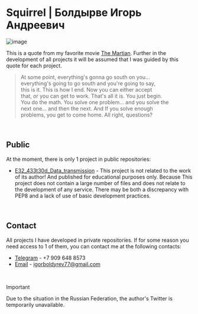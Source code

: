 # Squirrel | Болдырве Игорь Андреевич
<!--
**24Squirrel04/24Squirrel04** is a ✨ _special_ ✨ repository because its `README.md` (this file) appears on your GitHub profile.

Here are some ideas to get you started:

- 🔭 I’m currently working on ...
- 🌱 I’m currently learning ...
- 👯 I’m looking to collaborate on ...
- 🤔 I’m looking for help with ...
- 💬 Ask me about ...
- 📫 How to reach me: ...
- 😄 Pronouns: ...
- ⚡ Fun fact: ...
-->
![image](https://i.postimg.cc/mZVf4bdr/6-end.jpg)

This is a quote from my favorite movie [The Martian](https://en.wikiquote.org/wiki/The_Martian_(film)). Further in the development of all projects it will be assumed that I was guided by this quote for each project.

> At some point, everything's gonna go south on you...  
> everything's going to go south and you're going to say,  
> this is it. This is how I end. Now you can either accept  
> that, or you can get to work. That's all it is. You just begin.  
> You do the math. You solve one problem... and you solve the  
> next one... and then the next. And If you solve enough  
> problems, you get to come home. All right, questions?
  
&nbsp;
## Public

At the moment, there is only 1 project in public repositories:

- [E32_433t30d_Data_transmission](https://github.com/24Squirrel04/E32_433t30d_Data_transmission.git) - This project is not related to the work of its author! And published for educational purposes only. Because This project does not contain a large number of files and does not relate to the development of any service. There may be both a discrepancy with PEP8 and a lack of use of basic development practices.
  
&nbsp;
## Contact

All projects I have developed in private repositories. If for some reason you need access to 1 of them, you can contact me at the following contacts:

- [Telegram](https://web.telegram.org/a/) - +7 909 648 8573
- [Email](https://mail.google.com) - igorboldyrev77@gmail.com
  
&nbsp;
> [!important]  
> Due to the situation in the Russian Federation, the author's Twitter is temporarily unavailable.
<!-- My current work experience is 1 year and 1 months. I'm a backend developer in Python.-->
